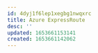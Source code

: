 ```yaml
---
id: 4dyj1f6lep1xegbg1nwqxrc
title: Azure ExpressRoute
desc: ''
updated: 1653661153141
created: 1653661142062
---
```


